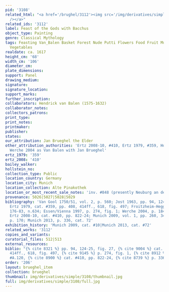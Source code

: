 ```yaml
---
pid: '3108'
related_html: "<a href='/brughel/3112'><img src='/img/derivatives/simple/3112/thumbnail.jpg'
  /></a>"
related_ids: '3112'
label: Feast of the Gods with Bacchus
object_type: Painting
genre: Classical Mythology
tags: Feasting Van_Balen Basket Forest Nude Putti Flowers Food Fruit Musical_instruments
  Vegetables
realdate: ca. 1617
height_cm: '68'
width_cm: '106'
diameter_cm: 
plate_dimensions: 
support: Panel
drawing_medium: 
signature: 
signature_location: 
support_marks: 
further_inscription: 
collaborators: Hendrick van Balen (1575-1632)
collaborator_notes: 
collectors_patrons: 
print_type: 
print_notes: 
printmaker: 
publisher: 
states: 
our_attribution: Jan Brueghel the Elder
other_attribution_authorities: 'Ertz 2008-10, #410, Ertz 1979, #359, Honig database,
  Werche 2004 as Van Balen with Jan Brueghel'
ertz_1979: '359'
ertz_2008: '410'
bailey_walker: 
hollstein_no: 
collection_type: Public
location_country: Germany
location_city: Munich
location_collection: Alte Pinakothek
location_or_most_recent_sale_notes: 'inv. #848 (presently Neuburg an der Donau, Staatsgalerie)'
provenance: 5026|5027|5028|5029
bibliography: 'Van Gool 1750/51, vol. 2, p. 560; Jost 1963, pp. 94, 124-25, fig. 27;
  Ertz 1979, cat. #359, pp. 408, 414ff., 618, fig. 497; Froitzheim-Hegger 1993, pp.
  176-83, n.634; Essen/Vienna 1997, p. 274, fig. 1; Werche 2004, p. 184, cat. #A.120;
  Ertz 2008-10, cat. #410, pp. 822-24; Munich 2009, vol. 1, pp. 260, 341; vol. 2,
  p. 170; Munich 2013, p. 336, cat. 72'
exhibition_history: 'Munich 2009, cat. #10|Munich 2013, cat. #72'
related_works: '3112'
copies_and_variants: 
curatorial_files: 512|513
external_resources: 
biblio: "{% cite 8321 %} pp. 94, 124-25, fig. 27, {% cite 9004 %} cat. #359, pp. 408,
  414ff., 618, fig. 497, {% cite 9145 %} p. 274, fig. 1, {% cite 8912 %} p. 184, cat.
  #A.120, {% cite 8900 %} cat. #410, pp. 822-24, {% cite 8739 %} p. 336, cat. 72"
order: '206'
layout: brueghel_item
collection: brueghel
thumbnail: img/derivatives/simple/3108/thumbnail.jpg
full: img/derivatives/simple/3108/full.jpg
---
```

